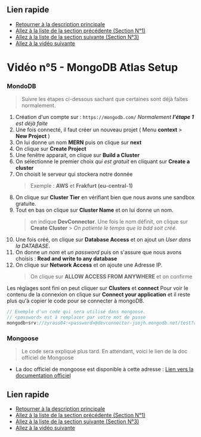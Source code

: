## Lien rapide

-   [Retourner à la description principale](../../README.md)
-   [Allez à la liste de la section précédente (Section N°1)](../section_1/section_1.md)
-   [Allez à la liste de la section suivante (Section N°3)](../section_2/section_2.md)
-   [Allez à la vidéo suivante](./video_6.md)

# Vidéo n°5 - MongoDB Atlas Setup

### MondoDB

> Suivre les étapes ci-dessous sachant que certaines sont déjà faîtes normalement.

1. Création d'un compte sur : `https://mongodb.com/` _Normalement **l'étape 1** est déjà faite_
2. Une fois connecté, il faut créer un nouveau projet ( Menu **context** > **New Project** )
3. On lui donne un nom **MERN** puis on clique sur **next**
4. On clique sur **Create Project**
5. Une fenêtre apparait, on clique sur **Build a Cluster**
6. On sélectionne le premier choix _qui est gratuit_ en cliquant sur **Create a cluster**
7. On choisit le serveur qui stockera notre donnée
    > Exemple : **AWS** et **Frakfurt (eu-central-1)**
8. On clique sur **Cluster Tier** en vérifiant bien que nous avons une sandbox gratuite.
9. Tout en bas on clique sur **Cluster Name** et on lui donne un nom.
    > on indique **DevConnector**.
    > Une fois le nom définit, on clique sur **Create Cluster** > _On patiente le temps que la bdd soit créé_.
10. Une fois créé, on clique sur **Database Access** et on ajout un _User dans la DATABASE_.
11. On donne _un nom_ et _un password_ puis on s'assure que nous avons choisis : **Read and write to any database**
12. On clique sur **Network Access** et on ajoute une Adresse IP.
    > On clique sur **ALLOW ACCESS FROM ANYWHERE** et on confirme

Les réglages sont fini on peut cliquer sur **Clusters** et **connect**
Pour voir le contenu de la connexion on clique sur **Connect your application** et il reste plus qu'à copier le code pour se connecter à mongoDB.

```js
// Exemple d'un code qui sera utilisé dans mongoose.
// <password> est à remplacer par votre mot de passe
mongodb+srv://zyrass04:<password>@devconnector-jsojh.mongodb.net/test?retryWrites=true&w=majority
```

### Mongoose

> Le code sera expliqué plus tard. En attendant, voici le lien de la doc officiel de Mongoose

-   La doc officiel de mongoose est disponible à cette adresse : [Lien vers la documentation officiel](https://mongoosejs.com/)

## Lien rapide

-   [Retourner à la description principale](../../README.md)
-   [Allez à la liste de la section précédente (Section N°1)](../section_1/section_1.md)
-   [Allez à la liste de la section suivante (Section N°3)](../section_2/section_2.md)
-   [Allez à la vidéo suivante](./video_6.md)

